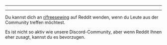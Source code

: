 - - -
- - -

Du kannst dich an [r/freesewing](https://www.reddit.com/r/freesewing/) auf Reddit wenden, wenn du Leute aus der Community treffen möchtest.

Es ist nicht so aktiv wie unsere Discord-Community, aber wenn Reddit Ihnen eher zusagt, kannst du es bevorzugen.
